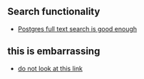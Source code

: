 ## Search functionality

* [Postgres full text search is good enough](http://rachbelaid.com/postgres-full-text-search-is-good-enough/) 
   

## this is embarrassing
* [do not look at this link](https://stackoverflow.com/questions/13239368/git-how-to-close-commit-editor)